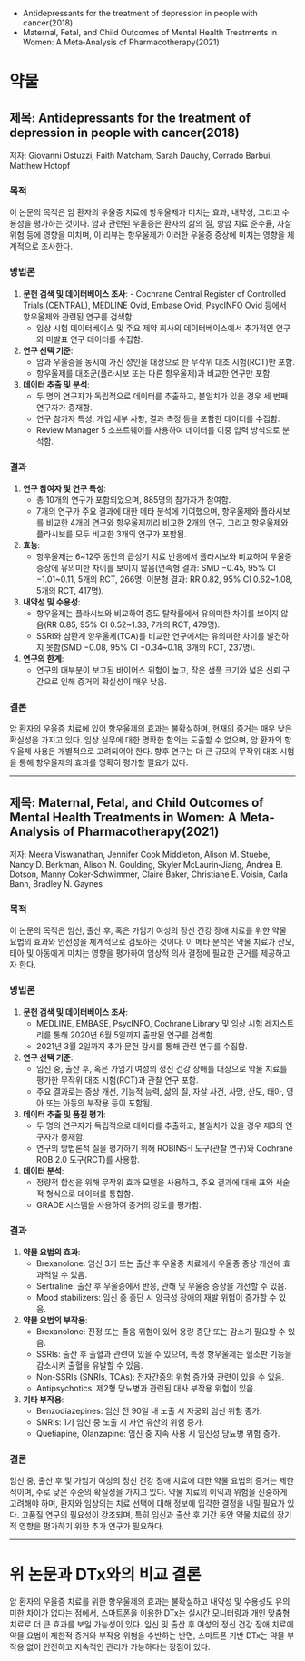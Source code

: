 - Antidepressants for the treatment of depression in people with cancer(2018)
- Maternal, Fetal, and Child Outcomes of Mental Health Treatments in Women: A Meta‐Analysis of Pharmacotherapy(2021)
# 약물
## 제목: Antidepressants for the treatment of depression in people with cancer(2018)

저자: Giovanni Ostuzzi, Faith Matcham, Sarah Dauchy, Corrado Barbui, Matthew Hotopf
### 목적
이 논문의 목적은 암 환자의 우울증 치료에 항우울제가 미치는 효과, 내약성, 그리고 수용성을 평가하는 것이다. 암과 관련된 우울증은 환자의 삶의 질, 항암 치료 준수율, 자살 위험 등에 영향을 미치며, 이 리뷰는 항우울제가 이러한 우울증 증상에 미치는 영향을 체계적으로 조사한다.
### 방법론
1. **문헌 검색 및 데이터베이스 조사**:
	    - Cochrane Central Register of Controlled Trials (CENTRAL), MEDLINE Ovid, Embase Ovid, PsycINFO Ovid 등에서 항우울제와 관련된 연구를 검색함.
    - 임상 시험 데이터베이스 및 주요 제약 회사의 데이터베이스에서 추가적인 연구와 미발표 연구 데이터를 수집함.
2. **연구 선택 기준**:
    - 암과 우울증을 동시에 가진 성인을 대상으로 한 무작위 대조 시험(RCT)만 포함.
    - 항우울제를 대조군(플라시보 또는 다른 항우울제)과 비교한 연구만 포함.
3. **데이터 추출 및 분석**:
    - 두 명의 연구자가 독립적으로 데이터를 추출하고, 불일치가 있을 경우 세 번째 연구자가 중재함.
    - 연구 참가자 특성, 개입 세부 사항, 결과 측정 등을 포함한 데이터를 수집함.
    - Review Manager 5 소프트웨어를 사용하여 데이터를 이중 입력 방식으로 분석함.
### 결과
1. **연구 참여자 및 연구 특성**:
    - 총 10개의 연구가 포함되었으며, 885명의 참가자가 참여함.
    - 7개의 연구가 주요 결과에 대한 메타 분석에 기여했으며, 항우울제와 플라시보를 비교한 4개의 연구와 항우울제끼리 비교한 2개의 연구, 그리고 항우울제와 플라시보를 모두 비교한 3개의 연구가 포함됨.
2. **효능**:
    - 항우울제는 6\~12주 동안의 급성기 치료 반응에서 플라시보와 비교하여 우울증 증상에 유의미한 차이를 보이지 않음(연속형 결과: SMD −0.45, 95% CI −1.01\~0.11, 5개의 RCT, 266명; 이분형 결과: RR 0.82, 95% CI 0.62~1.08, 5개의 RCT, 417명).
3. **내약성 및 수용성**:
    - 항우울제는 플라시보와 비교하여 중도 탈락률에서 유의미한 차이를 보이지 않음(RR 0.85, 95% CI 0.52~1.38, 7개의 RCT, 479명).
    - SSRI와 삼환계 항우울제(TCA)를 비교한 연구에서는 유의미한 차이를 발견하지 못함(SMD −0.08, 95% CI −0.34~0.18, 3개의 RCT, 237명).
4. **연구의 한계**:
    - 연구의 대부분이 보고된 바이어스 위험이 높고, 작은 샘플 크기와 넓은 신뢰 구간으로 인해 증거의 확실성이 매우 낮음.
### 결론
암 환자의 우울증 치료에 있어 항우울제의 효과는 불확실하며, 현재의 증거는 매우 낮은 확실성을 가지고 있다. 임상 실무에 대한 명확한 함의는 도출할 수 없으며, 암 환자의 항우울제 사용은 개별적으로 고려되어야 한다. 향후 연구는 더 큰 규모의 무작위 대조 시험을 통해 항우울제의 효과를 명확히 평가할 필요가 있다.

---
## 제목: Maternal, Fetal, and Child Outcomes of Mental Health Treatments in Women: A Meta‐Analysis of Pharmacotherapy(2021)
저자: Meera Viswanathan, Jennifer Cook Middleton, Alison M. Stuebe, Nancy D. Berkman, Alison N. Goulding, Skyler McLaurin‐Jiang, Andrea B. Dotson, Manny Coker‐Schwimmer, Claire Baker, Christiane E. Voisin, Carla Bann, Bradley N. Gaynes
### 목적
이 논문의 목적은 임신, 출산 후, 혹은 가임기 여성의 정신 건강 장애 치료를 위한 약물 요법의 효과와 안전성을 체계적으로 검토하는 것이다. 이 메타 분석은 약물 치료가 산모, 태아 및 아동에게 미치는 영향을 평가하여 임상적 의사 결정에 필요한 근거를 제공하고자 한다.
### 방법론
1. **문헌 검색 및 데이터베이스 조사**:
    - MEDLINE, EMBASE, PsycINFO, Cochrane Library 및 임상 시험 레지스트리를 통해 2020년 6월 5일까지 출판된 연구를 검색함.
    - 2021년 3월 2일까지 추가 문헌 감시를 통해 관련 연구를 수집함.
2. **연구 선택 기준**:
    - 임신 중, 출산 후, 혹은 가임기 여성의 정신 건강 장애를 대상으로 약물 치료를 평가한 무작위 대조 시험(RCT)과 관찰 연구 포함.
    - 주요 결과로는 증상 개선, 기능적 능력, 삶의 질, 자살 사건, 사망, 산모, 태아, 영아 또는 아동의 부작용 등이 포함됨.
3. **데이터 추출 및 품질 평가**:
    - 두 명의 연구자가 독립적으로 데이터를 추출하고, 불일치가 있을 경우 제3의 연구자가 중재함.
    - 연구의 방법론적 질을 평가하기 위해 ROBINS-I 도구(관찰 연구)와 Cochrane ROB 2.0 도구(RCT)를 사용함.
4. **데이터 분석**:
    - 정량적 합성을 위해 무작위 효과 모델을 사용하고, 주요 결과에 대해 표와 서술적 형식으로 데이터를 통합함.
    - GRADE 시스템을 사용하여 증거의 강도를 평가함.
### 결과
1. **약물 요법의 효과**:
    - Brexanolone: 임신 3기 또는 출산 후 우울증 치료에서 우울증 증상 개선에 효과적일 수 있음.
    - Sertraline: 출산 후 우울증에서 반응, 관해 및 우울증 증상을 개선할 수 있음.
    - Mood stabilizers: 임신 중 중단 시 양극성 장애의 재발 위험이 증가할 수 있음.
2. **약물 요법의 부작용**:
    - Brexanolone: 진정 또는 졸음 위험이 있어 용량 중단 또는 감소가 필요할 수 있음.
    - SSRIs: 출산 후 출혈과 관련이 있을 수 있으며, 특정 항우울제는 혈소판 기능을 감소시켜 출혈을 유발할 수 있음.
    - Non-SSRIs (SNRIs, TCAs): 전자간증의 위험 증가와 관련이 있을 수 있음.
    - Antipsychotics: 제2형 당뇨병과 관련된 대사 부작용 위험이 있음.
3. **기타 부작용**:
    - Benzodiazepines: 임신 전 90일 내 노출 시 자궁외 임신 위험 증가.
    - SNRIs: 1기 임신 중 노출 시 자연 유산의 위험 증가.
    - Quetiapine, Olanzapine: 임신 중 지속 사용 시 임신성 당뇨병 위험 증가.
### 결론
임신 중, 출산 후 및 가임기 여성의 정신 건강 장애 치료에 대한 약물 요법의 증거는 제한적이며, 주로 낮은 수준의 확실성을 가지고 있다. 약물 치료의 이익과 위험을 신중하게 고려해야 하며, 환자와 임상의는 치료 선택에 대해 정보에 입각한 결정을 내릴 필요가 있다. 고품질 연구의 필요성이 강조되며, 특히 임신과 출산 후 기간 동안 약물 치료의 장기적 영향을 평가하기 위한 추가 연구가 필요하다.

---
# 위 논문과 DTx와의 비교 **결론**
암 환자의 우울증 치료를 위한 항우울제의 효과는 불확실하고 내약성 및 수용성도 유의미한 차이가 없다는 점에서, 스마트폰을 이용한 DTx는 실시간 모니터링과 개인 맞춤형 치료로 더 큰 효과를 보일 가능성이 있다. 임신 및 출산 후 여성의 정신 건강 장애 치료에 약물 요법이 제한적 증거와 부작용 위험을 수반하는 반면, 스마트폰 기반 DTx는 약물 부작용 없이 안전하고 지속적인 관리가 가능하다는 장점이 있다.